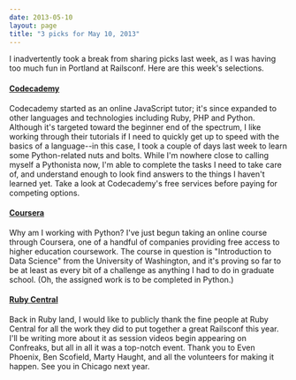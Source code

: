 ```yaml
---
date: 2013-05-10
layout: page
title: "3 picks for May 10, 2013"
---
```


I inadvertently took a break from sharing picks last week, as I was having too much fun in Portland at Railsconf. Here are this week's selections.

#### [Codecademy](http://www.codecademy.com/)

Codecademy started as an online JavaScript tutor; it's since expanded to other languages and technologies including Ruby, PHP and Python. Although it's targeted toward the beginner end of the spectrum, I like working through their tutorials if I need to quickly get up to speed with the basics of a language--in this case, I took a couple of days last week to learn some Python-related nuts and bolts. While I'm nowhere close to calling myself a Pythonista now, I'm able to complete the tasks I need to take care of, and understand enough to look find answers to the things I haven't learned yet. Take a look at Codecademy's free services before paying for competing options.

#### [Coursera](https://coursera.org/)

Why am I working with Python? I've just begun taking an online course through Coursera, one of a handful of companies providing free access to higher education coursework. The course in question is "Introduction to Data Science" from the University of Washington, and it's proving so far to be at least as every bit of a challenge as anything I had to do in graduate school. (Oh, the assigned work is to be completed in Python.)

#### [Ruby Central](http://rubycentral.org)

Back in Ruby land, I would like to publicly thank the fine people at Ruby Central for all the work they did to put together a great Railsconf this year. I'll be writing more about it as session videos begin appearing on Confreaks, but all in all it was a top-notch event. Thank you to Even Phoenix, Ben Scofield, Marty Haught, and all the volunteers for making it happen. See you in Chicago next year.